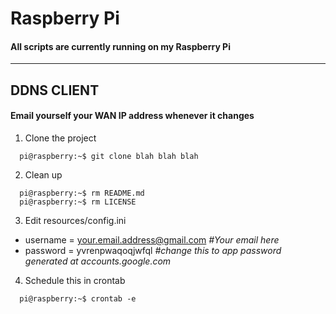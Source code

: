 # Raspberry Pi
#### All scripts are currently running on my Raspberry Pi
___
## DDNS CLIENT
#### Email yourself your WAN IP address whenever it changes
1. Clone the project
  ```console 
    pi@raspberry:~$ git clone blah blah blah
  ```  
2. Clean up
  ```console
    pi@raspberry:~$ rm README.md
    pi@raspberry:~$ rm LICENSE
  ```
3. Edit resources/config.ini
  * username = your.email.address@gmail.com _#Your email here_
  * password = yvrenpwaqoqjwfql _#change this to app password generated at accounts.google.com_
4. Schedule this in crontab
  ```console
    pi@raspberry:~$ crontab -e
  ``` 

